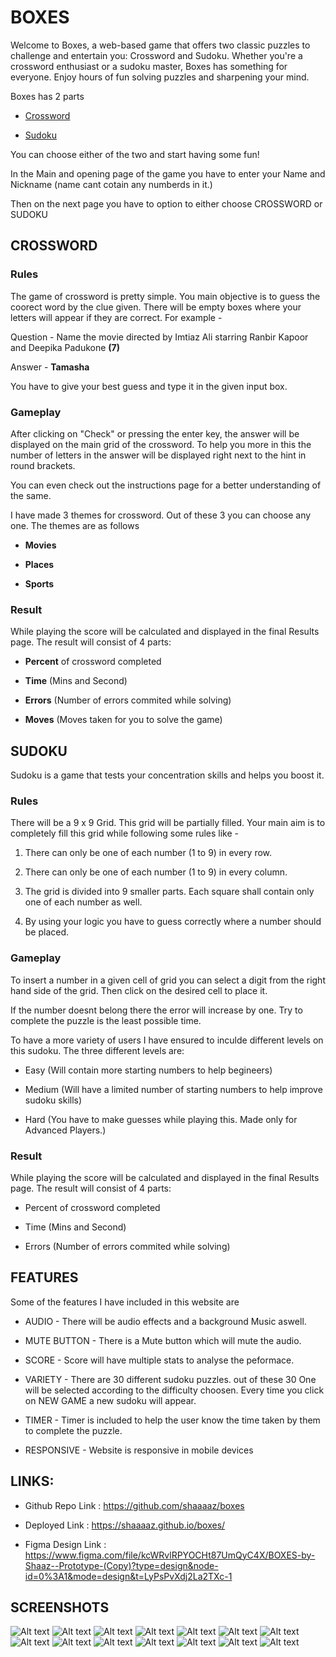 # **BOXES** 


  

Welcome to Boxes, a web-based game that offers two classic puzzles to challenge and entertain you: Crossword and Sudoku. Whether you're a crossword enthusiast or a sudoku master, Boxes has something for everyone. Enjoy hours of fun solving puzzles and sharpening your mind.

  

Boxes has 2 parts

*   [Crossword](##CROSSWORD)

*  [Sudoku](##SUDOKU)

  

You can choose either of the two and start having some fun!

  

In the Main and opening page of the game you have to enter your Name and Nickname (name cant cotain any numberds in it.)

  

Then on the next page you have to option to either choose CROSSWORD or SUDOKU

  
  
  

## CROSSWORD

  

### Rules

  

The game of crossword is pretty simple. You main objective is to guess the coorect word by the clue given. There will be empty boxes where your letters will appear if they are correct. For example -

  

Question - Name the movie directed by Imtiaz Ali starring Ranbir Kapoor and Deepika Padukone **(7)**

  

Answer - **Tamasha**

  

You have to give your best guess and type it in the given input box. 


  

### Gameplay

  After clicking on "Check" or pressing the enter key, the answer will be displayed on the main grid of the crossword. To help you more in this the number of letters in the answer will be displayed right next to the hint in round brackets.

  

You can even check out the instructions page for a better understanding of the same.

I have made 3 themes for crossword. Out of these 3 you can choose any one. The themes are as follows

- **Movies**

- **Places**

- **Sports**

  

### Result

  

While playing the score will be calculated and displayed in the final Results page. The result will consist of 4 parts:

- **Percent** of crossword completed

- **Time** (Mins and Second)

- **Errors** (Number of errors commited while solving)

- **Moves** (Moves taken for you to solve the game)

  
  
  

## SUDOKU

  

Sudoku is a game that tests your concentration skills and helps you boost it.

  

### Rules

  

There will be a 9 x 9 Grid. This grid will be partially filled. Your main aim is to completely fill this grid while following some rules like -

  

1. There can only be one of each number (1 to 9) in every row.

2. There can only be one of each number (1 to 9) in every column.

3. The grid is divided into 9 smaller parts. Each square shall contain only one of each number as well.

4. By using your logic you have to guess correctly where a number should be placed.

  

### Gameplay


To insert a number in a given cell of grid you can select a digit from the right hand side of the grid. Then click on the desired cell to place it.

  

If the number doesnt belong there the error will increase by one. Try to complete the puzzle is the least possible time.

  

To have a more variety of users I have ensured to inculde different levels on this sudoku. The three different levels are:

- Easy (Will contain more starting numbers to help begineers)

- Medium (Will have a limited number of starting numbers to help improve sudoku skills)

- Hard (You have to make guesses while playing this. Made only for Advanced Players.)

  

### Result

  

While playing the score will be calculated and displayed in the final Results page. The result will consist of 4 parts:

- Percent of crossword completed

- Time (Mins and Second)

- Errors (Number of errors commited while solving)

  
  
  

## FEATURES

  

Some of the features I have included in this website are

- AUDIO - There will be audio effects and a background Music aswell.

- MUTE BUTTON - There is a Mute button which will mute the audio.

- SCORE - Score will have multiple stats to analyse the peformace.

- VARIETY - There are 30 different sudoku puzzles. out of these 30 One will be selected according to the difficulty choosen. Every time you click on NEW GAME a new sudoku will appear.

- TIMER - Timer is included to help the user know the time taken by them to complete the puzzle.

- RESPONSIVE - Website is responsive in mobile devices

  
  
  
  

## LINKS:

  

- Github Repo Link : https://github.com/shaaaaz/boxes

  

- Deployed Link : https://shaaaaz.github.io/boxes/

  

- Figma Design Link : https://www.figma.com/file/kcWRvlRPYOCHt87UmQyC4X/BOXES-by-Shaaz--Prototype-(Copy)?type=design&node-id=0%3A1&mode=design&t=LyPsPvXdj2La2TXc-1



## SCREENSHOTS

![Alt text](Screenshots/sc1.png) 
![Alt text](Screenshots/sc2.png) 
![Alt text](Screenshots/sc3.png) 
![Alt text](Screenshots/sc4.png) 
![Alt text](Screenshots/sc5.png) 
![Alt text](Screenshots/sc6.png) 
![Alt text](Screenshots/sc7.png) 
![Alt text](Screenshots/sc8.png) 
![Alt text](Screenshots/sc9.png) 
![Alt text](Screenshots/sc10.png) 
![Alt text](Screenshots/sc11.png) 
![Alt text](Screenshots/sc12.png) 
![Alt text](Screenshots/sc13.png)
![Alt text](Screenshots/sc14.png)